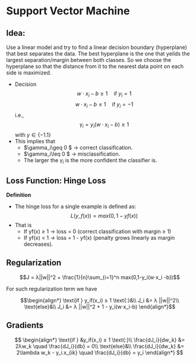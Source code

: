# Support Vector Machine

## Idea:
 Use a linear model and try to find a linear decision boundary (hyperplane) that best separates the data. The best hyperplane is the one that yeilds the largest separation/margin between both classes. So we choose the hyperplane so that the distance from it to the nearest data point on each side is maximized.

- Decision
$$ w\cdot x_i - b \geq 1 \quad \text{if } y_i = 1 $$
$$ w\cdot x_i - b \leq 1 \quad \text{if } y_i = - 1 $$
i.e.,
$$ \gamma_i = y_i(w\cdot x_i - b) \geq 1 $$
with $y \in \{-1.1\}$
- This implies that
    - $\gamma_i\geq 0 $ → correct classification.
    - $\gamma_i\leq 0 $ → misclassification.
    - The larger the $\gamma_i$ is the more confident the classifier is.

## Loss Function: Hinge Loss
**Definition**
- The hinge loss for a single example is defined as:
$$L(y,f(x)) = max(0,1-yf(x))$$
- That is 
    - If yf(x) ≥ 1 → loss = 0 (correct classification with margin ≥ 1)
    - If yf(x) < 1 → loss = 1 - yf(x) (penalty grows linearly as margin decreases).

## Regularization

$$J = λ||w||^2 + \frac{1}{n}\sum_{i=1}^n max(0,1-y_i(w⋅x_i -b))$$

For such regularization term we have 

$$\begin{align*}
\text{if } y_if(x_i) ≥ 1 \text{:}&\\
J_i &= λ ||w||^2\\
\text{else}&\\
J_i &= λ ||w||^2 + 1 - y_i(w⋅x_i-b)
\end{align*}$$

## Gradients
$$
\begin{align*}
\text{if } &y_if(x_i) ≥ 1 \text{:}\\
\frac{dJ_i}{dw_k} &= 2λw_k \quad \frac{dJ_i}{db} = 0\\
\text{else}&\\
\frac{dJ_i}{dw_k} &= 2\lambda w_k - y_i.x_{ik} \quad \frac{dJ_i}{db} = y_i
\end{align*}
$$